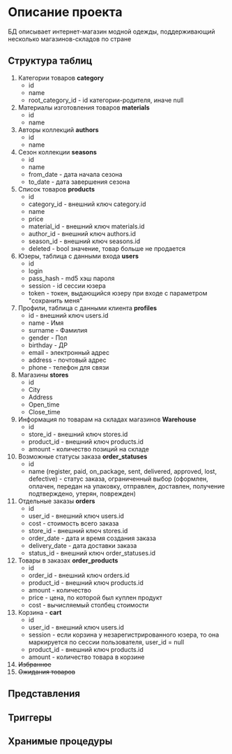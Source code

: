 # Описание проекта
БД описывает интернет-магазин модной одежды, поддерживающий несколько магазинов-складов по стране
## Структура таблиц
1. Категории товаров **category**
    - id
    - name 
    - root_category_id - id категории-родителя, иначе null
1. Материалы изготовления товаров **materials**
    - id
    - name
1. Авторы коллекций **authors**
    - id
    - name
1. Сезон коллекции **seasons**
    - id
    - name
    - from_date - дата начала сезона
    - to_date - дата завершения сезона
1. Список товаров **products**
    - id
    - category_id - внешний ключ category.id
    - name
    - price
    - material_id - внешний ключ materials.id
    - author_id - внешний ключ authors.id
    - season_id - внешний ключ seasons.id
    - deleted - bool значение, товар больше не продается
1. Юзеры, таблица с данными входа **users**
    - id
    - login
    - pass_hash - md5 хэш пароля
    - session - id сессии юзера
    - token - токен, выдающийся юзеру при входе с параметром "сохранить меня"
1. Профили, таблица с данными клиента **profiles**
    - id - внешний ключ users.id
    - name - Имя
    - surname - Фамилия
    - gender - Пол
    - birthday - ДР
    - email - электронный адрес
    - address - почтовый адрес
    - phone - телефон для связи
1. Магазины **stores**
    - id
    - City
    - Address
    - Open_time
    - Close_time
1. Информация по товарам на складах магазинов **Warehouse**
    - id
    - store_id - внешний ключ stores.id
    - product_id - внешний ключ products.id
    - amount - количество позиций на складе
1. Возможные статусы заказа **order_statuses**
    - id
    - name (register, paid, on_package, sent, delivered, approved, lost, defective) - статус заказа, ограниченный выбор (оформлен, оплачен, передан на упаковку, отправлен, доставлен, получение подтверждено, утерян, поврежден)
1. Отдельные заказы **orders**
    - id
    - user_id - внешний ключ users.id
    - cost - стоимость всего заказа
    - store_id - внешний ключ stores.id
    - order_date - дата и время создания заказа
    - delivery_date - дата доставки заказа
    - status_id - внешний ключ order_statuses.id
1. Товары в заказах **order_products**
    - id
    - order_id - внешний ключ orders.id
    - product_id - внешний ключ products.id
    - amount - количество
    - price - цена, по которой был куплен продукт
    - cost - вычисляемый столбец стоимости
1. Корзина - **cart**
    - id
    - user_id - внешний ключ users.id
    - session - если корзина у незарегистрированного юзера, то она маркируется по сессии пользователя, user_id = null
    - product_id - внешний ключ products.id
    - amount - количество товара в корзине
1. ~~Избранное~~
1. ~~Ожидания товаров~~
## Представления
## Триггеры
## Хранимые процедуры